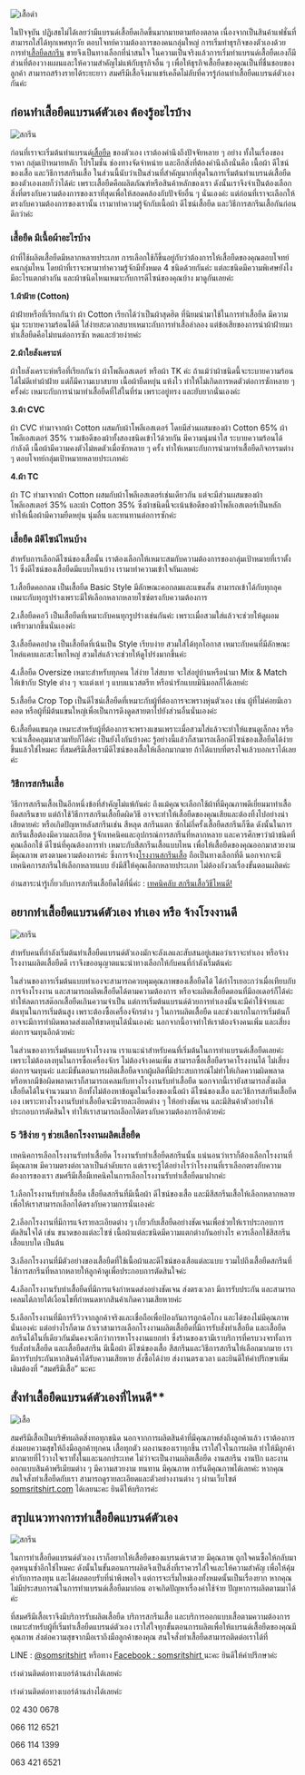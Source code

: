 ![เสื้อดำ](/blog/how-to-start-a-t-shirt-business-1.png)

ในปัจจุบัน ปฏิเสธไม่ได้เลยว่ามีแบรนด์เสื้อยืดเกิดขึ้นมากมายตามท้องตลาด เนื่องจากเป็นสินค้าแฟชั่นที่สามารถใส่ได้ทุกเพศทุกวัย ตอบโจทย์ความต้องการของคนกลุ่มใหญ่ การเริ่มทำธุรกิจของตัวเองด้วยการทำ[เสื้อยืดสกรีน](/screen-t-shirt-service)
ขายจึงเป็นทางเลือกที่น่าสนใจ ในความเป็นจริงแล้วการเริ่มทำแบรนด์เสื้อยืดเองก็มีส่วนที่ต้องวางแผนและให้ความสำคัญไม่แพ้กับธุรกิจอื่น ๆ เพื่อให้ธุรกิจเสื้อยืดของคุณเป็นที่ชื่นชอบของลูกค้า สามารถสร้างรายได้ระยะยาว สมศรีมีเสื้อจึงมาแชร์เคล็ดไม่ลับที่ควรรู้ก่อนทำเสื้อยืดแบรนด์ตัวเองกันค่ะ

## ก่อนทำเสื้อยืดแบรนด์ตัวเอง ต้องรู้อะไรบ้าง

![สกรีน](/blog/how-to-start-a-t-shirt-business-2.png)

ก่อนที่เราจะเริ่มต้นทำแบรนด์[เสื้อยืด](/tshirt)
ของตัวเอง เราต้องคำนึงถึงปัจจัยหลาย ๆ อย่าง ทั้งในเรื่องของราคา กลุ่มเป้าหมายหลัก โปรโมชั่น ช่องทางจัดจำหน่าย และอีกสิ่งที่ต้องคำนึงถึงนั่นคือ เนื้อผ้า ดีไซน์ของเสื้อ และวิธีการสกรีนเสื้อ ในส่วนนี้นับว่าเป็นส่วนที่สำคัญมากที่สุดในการเริ่มต้นทำแบรนด์เสื้อยืดของตัวเองเลยก็ว่าได้ค่ะ เพราะเสื้อยืดคือผลิตภัณฑ์หรือสินค้าหลักของเรา ดังนั้นเราจึงจำเป็นต้องเลือกสิ่งที่ตรงกับความต้องการของเราที่สุดเพื่อให้สอดคล้องกับปัจจัยอื่น ๆ นั่นเองค่ะ แต่ก่อนที่เราจะเลือกให้ตรงกับความต้องการของเรานั้น เรามาทำความรู้จักกับเนื้อผ้า ดีไซน์เสื้อยืด และวิธีการสกรีนเสื้อกันก่อนดีกว่าค่ะ

### เสื้อยืด มีเนื้อผ้าอะไรบ้าง

ผ้าที่ใช้ผลิตเสื้อยืดมีหลากหลายประเภท การเลือกใช้ก็ขึ้นอยู่กับว่าต้องการให้เสื้อยืดของคุณตอบโจทย์คนกลุ่มไหน โดยผ้าที่เราจะพามาทำความรู้จักมีทั้งหมด 4 ชนิดด้วยกันค่ะ แต่ละชนิดมีความพิเศษยังไง มีอะไรแตกต่างกัน และผ้าชนิดไหนเหมาะกับการดีไซน์ของคุณบ้าง มาดูกันเลยค่ะ

**1.ผ้าฝ้าย (Cotton)**

ผ้าฝ้ายหรือที่เรียกกันว่า ผ้า Cotton เรียกได้ว่าเป็นผ้าสุดฮิต ที่นิยมนำมาใช้ในการทำเสื้อยืด มีความนุ่ม ระบายความร้อนได้ดี ใส่ง่ายสะดวกสบายเหมาะกับการทำเสื้อลำลอง แต่ข้อเสียของการนำผ้าฝ้ายมาทำเสื้อยืดคือไม่ทนต่อการซัก หดและย้วยง่ายค่ะ 

**2.ผ้าใยสังเคราะห์**

ผ้าใยสังเคราะห์หรือที่เรียกกันว่า ผ้าโพลีเอสเตอร์ หรือผ้า TK ค่ะ ถ้าแม้ว่าผ้าชนิดนี้จะระบายความร้อนได้ไม่ดีเท่าผ้าฝ้าย แต่ก็มีความเบาสบาย เนื้อผ้ายืดหยุ่น แห้งไว ทำให้ไม่เกิดการหดตัวต่อการซักหลาย ๆ ครั้งค่ะ เหมาะกับการนำมาทำเสื้อยืดที่ใส่ในที่ร่ม เพราะอยู่ทรง และยับยากนั่นเองค่ะ

**3.ผ้า CVC**

ผ้า CVC ทำมาจากผ้า Cotton ผสมกับผ้าโพลีเอสเตอร์ โดยมีส่วนผสมของผ้า Cotton 65% ผ้าโพลีเอสเตอร์ 35% รวมข้อดีของผ้าทั้งสองชนิดเข้าไว้ด้วยกัน มีความนุ่มน่าใส ระบายความร้อนได้กำลังดี เนื้อผ้ามีความคงตัวไม่หดตัวเมื่อซักหลาย ๆ ครั้ง ทำให้เหมาะกับการนำมาทำเสื้อยืดกิจกรรมต่าง ๆ ตอบโจทย์กลุ่มเป้าหมายหลายประเภทค่ะ

**4.ผ้า TC**

ผ้า TC ทำมาจากผ้า Cotton ผสมกับผ้าโพลีเอสเตอร์เช่นเดียวกัน แต่จะมีส่วนผสมของผ้าโพลีเอสเตอร์ 35% และผ้า Cotton 35% ซึ่งผ้าชนิดนี้จะเน้นข้อดีของผ้าโพลีเอสเตอร์เป็นหลัก ทำให้เนื้อผ้ามีความยืดหยุ่น นุ่มลื่น และทนทานต่อการซักค่ะ

### เสื้อยืด มีดีไซน์ไหนบ้าง

สำหรับการเลือกดีไซน์ของเสื้อนั้น เราต้องเลือกให้เหมาะสมกับความต้องการของกลุ่มเป้าหมายที่เราตั้งไว้ ซึ่งดีไซน์ของเสื้อยืดมีแบบไหนบ้าง เรามาทำความเข้าใจกันเลยค่ะ

1.เสื้อยืดคอกลม เป็นเสื้อยืด Basic Style มีลักษณะคอกลมและแขนสั้น สามารถเข้าได้กับทุกลุค เหมาะกับทุกรูปร่างเพราะมีให้เลือกหลากหลายไซซ์ตรงกับความต้องการ

2.เสื้อยืดคอวี เป็นเสื้อยืดที่เหมาะกับคนทุกรูปร่างเช่นกันค่ะ เพราะเมื่อสวมใส่แล้วจะช่วยให้ดูผอมเพรียวมากขึ้นนั่นเองค่ะ

3.เสื้อยืดคอปาด เป็นเสื้อยืดที่เน้นเป็น Style เรียบง่าย สวมใส่ได้ทุกโอกาส เหมาะกับคนที่มีลักษณะไหล่แคบและสะโพกใหญ่ สวมใส่แล้วจะช่วยให้ดูโปร่งมากขึ้นค่ะ

4.เสื้อยืด Oversize เหมาะสำหรับทุกคน ใส่ง่าย ใส่สบาย จะใส่อยู่บ้านหรือนำมา Mix & Match ให้เข้ากับ Style ต่าง ๆ จะแต่งเท่ ๆ แบบแนวสตรีท หรือน่ารักแบบมินิมอลก็ได้เลยค่ะ

5.เสื้อยืด Crop Top เป็นดีไซน์เสื้อยืดที่เหมาะกับผู้ที่ต้องการจะพรางหุ่นตัวเอง เช่น ผู้ที่ไม่ค่อยมีเอวคอด หรือผู้ที่มีต้นแขนใหญ่เพื่อเป็นการดึงดูดสายตาไปยังส่วนอื่นนั่นเองค่ะ

6.เสื้อยืดแขนกุด เหมาะสำหรับผู้ที่ต้องการจะพรางแขนเพราะเมื่อสวมใส่แล้วจะทำให้แขนดูเล็กลง หรือจะนำเสื้อคลุมมาสวมทับก็ได้ค่ะ 
เป็นยังไงกันบ้างคะ รู้อย่างนี้แล้วก็สามารถเลือกดีไซน์ของเสื้อยืดได้ง่ายขึ้นแล้วใช่ไหมคะ ที่สมศรีมีเสื้อเรามีดีไซน์ของเสื้อให้เลือกมากมาย ถ้าได้แบบที่ตรงใจแล้วบอกเราได้เลยค่ะ

### วิธีการสกรีนเสื้อ

วิธีการสกรีนเสื้อเป็นอีกหนึ่งข้อที่สำคัญไม่แพ้กันค่ะ ถึงแม้คุณจะเลือกใช้ผ้าที่มีคุณภาพดีเยี่ยมมาทำเสื้อยืดสกรีนขาย แต่ถ้าใช้วิธีการสกรีนเสื้อยืดผิดวิธี อาจจะทำให้เสื้อยืดของคุณเสียและต้องทิ้งไปอย่างน่าเสียดายค่ะ หรือเกิดปัญหาหลังสกรีนเช่น สีหลุด สกรีนแตก ซักไม่กี่ครั้งเสื้อยืดสกรีนก็ซีด ดังนั้นในการสกรีนเสื้อต้องมีความละเอียด รู้จักเทคนิคและอุปกรณ์การสกรีนที่หลากหลาย และควรศึกษาว่าผ้าชนิดที่คุณเลือกใช้ ดีไซน์ที่คุณต้องการทำ เหมาะกับสีสกรีนเสื้อแบบไหน เพื่อให้เสื้อยืดของคุณออกมาสวยงาม มีคุณภาพ ตรงตามความต้องการค่ะ ซึ่งการจ้าง[โรงงานสกรีนเสื้อ](/screen-t-shirt-service)
ถือเป็นทางเลือกที่ดี นอกจากจะมีเทคนิคการสกรีนให้เลือกหลายแบบ ยังมีสีให้คุณเลือกหลายประเภท ไม่ต้องกังวลเรื่องขั้นตอนผลิตค่ะ

อ่านสาระน่ารู้เกี่ยวกับการสกรีนเสื้อยืดได้ที่นี่ค่ะ : [เทคนิคลับ สกรีนเสื้อวิธีไหนดี!](/shirt-screen)

## อยากทำเสื้อยืดแบรนด์ตัวเอง ทำเอง หรือ จ้างโรงงานดี

![สกรีน](/blog/how-to-start-a-t-shirt-business-3.png)

สำหรับคนที่กำลังเริ่มต้นทำเสื้อยืดแบรนด์ตัวเองมักจะลังเลและสับสนอยู่เสมอว่าเราจะทำเอง หรือจ้างโรงงานผลิตเสื้อยืดดี เราจึงขออนุญาตแนะนำทางเลือกให้กับคนที่กำลังเริ่มต้นค่ะ

ในส่วนของการเริ่มต้นแบบทำเองจะสามารถควบคุมคุณภาพของเสื้อยืดได้ ได้กำไรเยอะกว่าเมื่อเทียบกับการจ้างโรงงาน และสามารถผลิตเสื้อยืดได้ตามความต้องการ หรือจะผลิตเสื้อยืดตอนที่มีออเดอร์ก็ได้ค่ะ ทำให้ลดการสต๊อกเสื้อยืดเกินความจำเป็น แต่การเริ่มต้นแบรนด์ด้วยการทำเองนั้นจะมีค่าใช้จ่ายและต้นทุนในการเริ่มต้นสูง เพราะต้องซื้อเครื่องจักรต่าง ๆ ในการผลิตเสื้อยืด และช่วงแรกในการเริ่มต้นก็อาจจะมีการทำผิดพลาดส่งผลให้ขาดทุนได้นั่นเองค่ะ นอกจากนี้อาจทำให้เราต้องจ้างคนเพิ่ม และเสี่ยงต่อการจมทุนอีกด้วยค่ะ

ในส่วนของการเริ่มต้นแบบจ้างโรงงาน เราแนะนำสำหรับคนที่เริ่มต้นในการทำแบรนด์เสื้อยืดเลยค่ะ เพราะไม่ต้องลงทุนในการซื้อเครื่องจักร ไม่ต้องจ้างคนเพิ่ม สามารถซื้อเสื้อยืดราคาโรงงานได้ ไม่เสี่ยงต่อการจมทุนค่ะ และมีขั้นตอนการผลิตเสื้อยืดจากผู้ผลิตที่มีประสบการณ์ไม่ทำให้เกิดความผิดพลาด หรือหากมีข้อผิดพลาดเราก็สามารถเคลมกับทางโรงงานรับทำเสื้อยืด นอกจากนี้เรายังสามารถสั่งผลิตเสื้อยืดได้ในจำนวนมาก อีกทั้งไม่ต้องหาข้อมูลในเรื่องของเนื้อผ้า ดีไซน์ของเสื้อ และวิธีการสกรีนเสื้อยืดเอง เพราะทางโรงงานรับทำเสื้อยืดจะมีรายละเอียดต่าง ๆ ให้อย่างชัดเจน และมีสินค้าตัวอย่างให้ประกอบการตัดสินใจ ทำให้เราสามารถเลือกได้ตรงกับความต้องการอีกด้วยค่ะ

### 5 วิธีง่าย ๆ ช่วยเลือกโรงงานผลิตเสื้อยืด

เทคนิคการเลือกโรงงานรับทำเสื้อยืด โรงงานรับทำเสื้อยืดสกรีนนั้น แน่นอนว่าเราก็ต้องเลือกโรงงานที่มีคุณภาพ มีความตรงต่อเวลาเป็นลำดับแรก แต่เราจะรู้ได้อย่างไรว่าโรงงานที่เราเลือกตรงกับความต้องการของเรา สมศรีมีเสื้อมีเทคนิคในการเลือกโรงงานรับทำเสื้อยืดมาฝากค่ะ

1.เลือกโรงงานรับทำเสื้อยืด เสื้อยืดสกรีนที่มีเนื้อผ้า ดีไซน์ของเสื้อ และมีสีสกรีนเสื้อให้เลือกหลากหลาย เพื่อให้เราสามารถเลือกได้ตรงกับความการนั่นเองค่ะ

2.เลือกโรงงานที่มีการแจ้งรายละเอียดต่าง ๆ เกี่ยวกับเสื้อยืดอย่างชัดเจนเพื่อช่วยให้เราประกอบการตัดสินใจได้ เช่น ขนาดของแต่ละไซซ์ เนื้อผ้าแต่ละชนิดมีความแตกต่างกันอย่างไร ควรเลือกใช้สีสกรีนเสื้อแบบใด เป็นต้น

3.เลือกโรงงานที่มีตัวอย่างของเสื้อยืดที่ใช้เนื้อผ้าและดีไซน์ของเสือแต่ละแบบ รวมไปถึงเสื้อยืดสกรีนที่ใช้การสกรีนที่หลากหลายให้ลูกค้าดูเพื่อประกอบการตัดสินใจค่ะ

4.เลือกโรงงานรับทำเสื้อยืดที่มีการแจ้งกำหนดส่งอย่างชัดเจน ส่งตรงเวลา มีการรับประกัน และสามารถเคลมได้ภายใต้เงื่อนไขที่กำหนดหากสินค้าเกิดความเสียหายค่ะ

5.เลือกโรงงานที่มีการรีวิวจากลูกค้าจริงและเชื่อถือเพื่อป้องกันการถูกฉ้อโกง และได้ของไม่มีคุณภาพนั่นเองค่ะ
แต่อย่างไรก็ตาม ถ้าเราสามารถเลือกโรงงานผลิตเสื้อยืดที่มีการรับสั่งทำเสื้อยืด และเสื้อยืดสกรีนได้ในที่เดียวกันมันคงจะดีกว่าการหาโรงงานแยกทำ ซึ่งร้านของเรามีเราบริการที่ครบวงจรทั้งการรับสั่งทำเสื้อยืด และเสื้อยืดสกรีน มีเนื้อผ้า ดีไซน์ของเสื้อ สีสกรีนและวิธีการสกรีนให้เลือกมากมาย เรามีการรับประกันหากสินค้าได้รับความเสียหาย สั่งซื้อได้ง่าย ส่งงานตรงเวลา และยินดีให้คำปรึกษาเพิ่มเติมต้องที่ “สมศรีมีเสื้อ” นะคะ

## สั่งทำเสื้อยืดแบรนด์ตัวเองที่ไหนดี**
![เสื้อ](/blog/how-to-start-a-t-shirt-business-4.png)

สมศรีมีเสื้อเป็นบริษัทผลิตสิ่งทอทุกชนิด นอกจากการผลิตสินค้าที่มีคุณภาพส่งถึงลูกค้าแล้ว เราต้องการส่งมอบความสุขให้ถึงมือลูกค้าทุกคน เสื้อทุกตัว ผลงานของเราทุกชิ้น เราใส่ใจในการผลิต ทำให้มีลูกค้ามากมายที่ไว้วางใจเราทั้งในและนอกประเทศ ไม่ว่าจะเป็นงานผลิตเสื้อยืด งานสกรีน งานปัก และงานออกแบบสินค้าพรีเมียมต่าง ๆ มีความสวยงาม ทนทาน มีคุณภาพ การันตีคุณภาพได้เลยค่ะ หากคุณสนใจสั่งทำเสื้อยืดกับเรา สามารถดูรายละเอียดและตัวอย่างงานต่าง ๆ ผ่านเว็บไซต์ [somsritshirt.com](/https://somsritshirt.com/)
 ได้เลยนะคะ ยินดีให้บริการค่ะ

## สรุปแนวทางการทำเสื้อยืดแบรนด์ตัวเอง

![สกรีน](/blog/how-to-start-a-t-shirt-business-5.png)

ในการทำเสื้อยืดแบรนด์ตัวเอง เราก็อยากให้เสื้อยืดของแบรนด์เราสวย มีคุณภาพ ถูกใจคนซื้อให้กลับมาอุดหนุนซ้ำอีกใช่ไหมคะ ดังนั้นในขั้นตอนการผลิตจึงเป็นสิ่งที่เราควรใส่ใจและให้ความสำคัญ เพื่อให้คุ้มค่ากับการลงทุน และได้ผลตอบรับที่น่าพึงพอใจ แต่การจะเริ่มใหม่เองทั้งหมดนั้นเป็นเรื่องยาก หากคุณไม่มีประสบการณ์ในการทำแบรนด์เสื้อยืดมาก่อน อาจเกิดปัญหาเรื่องค่าใช้จ่าย ปัญหาการผลิตตามมาได้ค่ะ

ที่สมศรีมีเสื้อเราจึงมีบริการรับผลิตเสื้อยืด บริการสกรีนเสื้อ และบริการออกแบบเสื้อตามความต้องการ เหมาะสำหรับผู้ที่เริ่มทำเสื้อยืดแบรนด์ตัวเอง เราใส่ใจทุกขั้นตอนการผลิตเพื่อให้แบรนด์เสื้อยืดของคุณมีคุณภาพ ส่งต่อความสุขจากมือเราถึงมือลูกค้าของคุณ สนใจสั่งทำเสื้อยืดสามารถติดต่อเราได้ที่

LINE : [@somsritshirt](https://page.line.me/diz8986o?openQrModal=true)
 หรือทาง [Facebook : somsritshirt ](https://www.facebook.com/somsritshirt)นะคะ ยินดีให้คำปรึกษาค่ะ

เร่งด่วนติดต่อทางเบอร์ด้านล่างได้เลยค่ะ 

เร่งด่วนติดต่อทางเบอร์ด้านล่างได้เลยค่ะ 

02 430 0678

066 112 6521

066 114 1399

063 421 6521